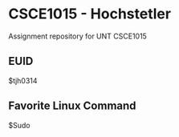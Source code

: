 # CSCE1015 - Hochstetler
Assignment repository for UNT CSCE1015

## EUID
$tjh0314
## Favorite Linux Command
$Sudo
